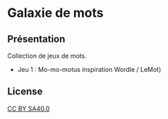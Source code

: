 Galaxie de mots
========

Présentation
------------

Collection de jeux de mots.

  * Jeu 1 : Mo-mo-motus inspiration Wordle / LeMot)

License
-------

[CC BY SA40.0](LICENSE-CC-BY-SA4.0.txt)


